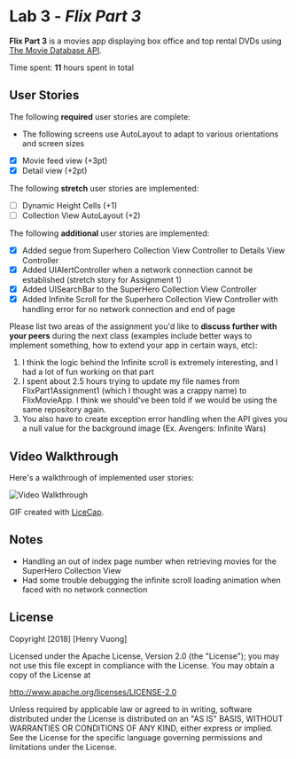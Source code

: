 # Lab 3 - *Flix Part 3*

**Flix Part 3** is a movies app displaying box office and top rental DVDs using [The Movie Database API](http://docs.themoviedb.apiary.io/#).

Time spent: **11** hours spent in total

## User Stories

The following **required** user stories are complete:

- The following screens use AutoLayout to adapt to various orientations and screen sizes
- [x] Movie feed view (+3pt)
- [x] Detail view (+2pt)

The following **stretch** user stories are implemented:

- [ ] Dynamic Height Cells (+1)
- [ ] Collection View AutoLayout (+2)

The following **additional** user stories are implemented:

- [x] Added segue from Superhero Collection View Controller to Details View Controller
- [x] Added UIAlertController when a network connection cannot be established (stretch story for Assignment 1)
- [x] Added UISearchBar to the SuperHero Collection View Controller
- [x] Added Infinite Scroll for the Superhero Collection View Controller with handling error for no network connection and end of page

Please list two areas of the assignment you'd like to **discuss further with your peers** during the next class (examples include better ways to implement something, how to extend your app in certain ways, etc):

1. I think the logic behind the Infinite scroll is extremely interesting, and I had a lot of fun working on that part
2. I spent about 2.5 hours trying to update my file names from FlixPart1Assignment1 (which I thought was a crappy name) to FlixMovieApp. I think we should've been told if we would be using the same repository again.
3. You also have to create exception error handling when the API gives you a null value for the background image (Ex. Avengers: Infinite Wars)

## Video Walkthrough

Here's a walkthrough of implemented user stories:

<img src='http://i.imgur.com/link/to/your/gif/file.gif' title='Video Walkthrough' width='' alt='Video Walkthrough' />

GIF created with [LiceCap](http://www.cockos.com/licecap/).

## Notes

- Handling an out of index page number when retrieving movies for the SuperHero Collection View
- Had some trouble debugging the infinite scroll loading animation when faced with no network connection

## License

Copyright [2018] [Henry Vuong]

Licensed under the Apache License, Version 2.0 (the "License");
you may not use this file except in compliance with the License.
You may obtain a copy of the License at

http://www.apache.org/licenses/LICENSE-2.0

Unless required by applicable law or agreed to in writing, software
distributed under the License is distributed on an "AS IS" BASIS,
WITHOUT WARRANTIES OR CONDITIONS OF ANY KIND, either express or implied.
See the License for the specific language governing permissions and
limitations under the License.
